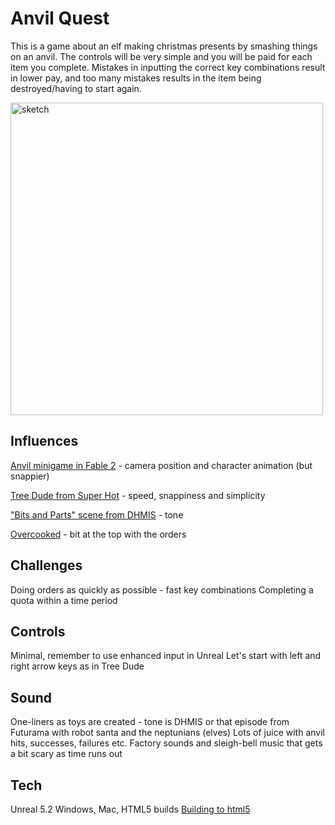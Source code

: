 # Anvil Quest
This is a game about an elf making christmas presents by smashing things on an anvil. The controls will be very simple and you will be paid for each item you complete. Mistakes in inputting the correct key combinations result in lower pay, and too many mistakes results in the item being destroyed/having to start again.

<img src="https://duncangallagher.net/images/anivilquest.jpg" alt="sketch" width=500>

## Influences
[Anvil minigame in Fable 2](https://www.youtube.com/watch?v=2YYArGhO3_E) - camera position and character animation (but snappier)

[Tree Dude from Super Hot](https://www.youtube.com/watch?v=UGD7lI1S7qc) - speed, snappiness and simplicity

["Bits and Parts" scene from DHMIS](https://www.youtube.com/watch?v=Ooce5CVS6sU) - tone

[Overcooked](https://gaming-cdn.com/images/products/11715/screenshot/overcooked-2-xbox-one-xbox-series-x-s-xbox-one-xbox-series-x-s-game-microsoft-store-united-states-wallpaper-5.jpg?v=1697464084) - bit at the top with the orders

## Challenges
Doing orders as quickly as possible - fast key combinations 
Completing a quota within a time period

## Controls
Minimal, remember to use enhanced input in Unreal
Let's start with left and right arrow keys as in Tree Dude

## Sound
One-liners as toys are created - tone is DHMIS or that episode from Futurama with robot santa and the neptunians (elves)
Lots of juice with anvil hits, successes, failures etc.
Factory sounds and sleigh-bell music that gets a bit scary as time runs out

## Tech
Unreal 5.2
Windows, Mac, HTML5 builds
[Building to html5](https://docs.unrealengine.com/4.26/en-US/SharingAndReleasing/HTML5/GettingStarted/)
